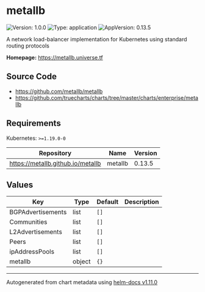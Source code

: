 # metallb

![Version: 1.0.0](https://img.shields.io/badge/Version-1.0.0-informational?style=flat-square) ![Type: application](https://img.shields.io/badge/Type-application-informational?style=flat-square) ![AppVersion: 0.13.5](https://img.shields.io/badge/AppVersion-0.13.5-informational?style=flat-square)

A network load-balancer implementation for Kubernetes using standard routing protocols

**Homepage:** <https://metallb.universe.tf>

## Source Code

* <https://github.com/metallb/metallb>
* <https://github.com/truecharts/charts/tree/master/charts/enterprise/metallb>

## Requirements

Kubernetes: `>=1.19.0-0`

| Repository | Name | Version |
|------------|------|---------|
| https://metallb.github.io/metallb | metallb | 0.13.5 |

## Values

| Key | Type | Default | Description |
|-----|------|---------|-------------|
| BGPAdvertisements | list | `[]` |  |
| Communities | list | `[]` |  |
| L2Advertisements | list | `[]` |  |
| Peers | list | `[]` |  |
| ipAddressPools | list | `[]` |  |
| metallb | object | `{}` |  |

----------------------------------------------
Autogenerated from chart metadata using [helm-docs v1.11.0](https://github.com/norwoodj/helm-docs/releases/v1.11.0)
